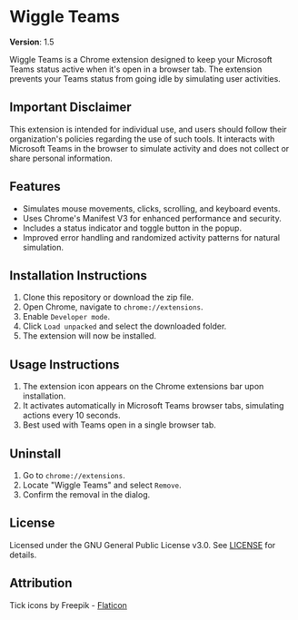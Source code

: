# Wiggle Teams

**Version**: 1.5

Wiggle Teams is a Chrome extension designed to keep your Microsoft Teams status active when it's open in a browser tab. The extension prevents your Teams status from going idle by simulating user activities.

## Important Disclaimer
This extension is intended for individual use, and users should follow their organization's policies regarding the use of such tools. It interacts with Microsoft Teams in the browser to simulate activity and does not collect or share personal information.

## Features
- Simulates mouse movements, clicks, scrolling, and keyboard events.
- Uses Chrome's Manifest V3 for enhanced performance and security.
- Includes a status indicator and toggle button in the popup.
- Improved error handling and randomized activity patterns for natural simulation.

## Installation Instructions

1. Clone this repository or download the zip file.
2. Open Chrome, navigate to `chrome://extensions`.
3. Enable `Developer mode`.
4. Click `Load unpacked` and select the downloaded folder.
5. The extension will now be installed.

## Usage Instructions

1. The extension icon appears on the Chrome extensions bar upon installation.
2. It activates automatically in Microsoft Teams browser tabs, simulating actions every 10 seconds.
3. Best used with Teams open in a single browser tab.

## Uninstall

1. Go to `chrome://extensions`.
2. Locate "Wiggle Teams" and select `Remove`.
3. Confirm the removal in the dialog.

## License

Licensed under the GNU General Public License v3.0. See [LICENSE](LICENSE) for details.

## Attribution

Tick icons by Freepik - [Flaticon](https://www.flaticon.com/free-icons/tick)
